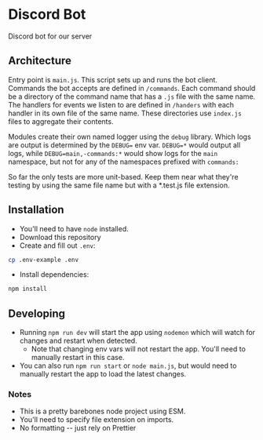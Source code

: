 # Discord Bot

Discord bot for our server

## Architecture

Entry point is `main.js`. This script sets up and runs the bot client. Commands the bot accepts are defined in `/commands`. Each command should be a directory of the command name that has a `.js` file with the same name. The handlers for events we listen to are defined in `/handers` with each handler in its own file of the same name. These directories use `index.js` files to aggregate their contents.

Modules create their own named logger using the `debug` library. Which logs are output is determined by the `DEBUG=` env var. `DEBUG=*` would output all logs, while `DEBUG=main,-commands:*` would show logs for the `main` namespace, but not for any of the namespaces prefixed with `commands:`

So far the only tests are more unit-based. Keep them near what they're testing by using the same file name but with a *.test.js file extension. 

## Installation
- You'll need to have `node` installed.
- Download this repository
- Create and fill out `.env`:
```bash
cp .env-example .env
```
- Install dependencies:
```bash
npm install
```

## Developing
- Running `npm run dev` will start the app using `nodemon` which will watch for changes and restart when detected.
  - Note that changing env vars will not restart the app. You'll need to manually restart in this case.
- You can also run `npm run start` or `node main.js`, but would need to manually restart the app to load the latest changes.

### Notes
- This is a pretty barebones node project using ESM.
- You'll need to specify file extension on imports.
- No formatting -- just rely on Prettier
